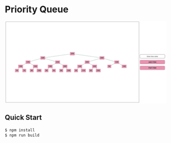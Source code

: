 # Priority Queue
![thumbnail](./thumbnail.png)

## Quick Start
```console
$ npm install
$ npm run build
```
